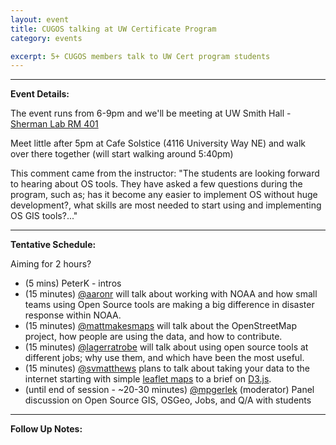 ```yaml
---
layout: event
title: CUGOS talking at UW Certificate Program
category: events

excerpt: 5+ CUGOS members talk to UW Cert program students
---
```

 
---
__Event Details:__

The event runs from 6-9pm  and we'll be meeting at UW Smith Hall - [Sherman Lab RM 401](http://www.washington.edu/maps/#!/smi)

Meet little after 5pm at Cafe Solstice (4116 University Way NE) and walk over there together (will start walking around 5:40pm) 

This comment came from the instructor:
"The students are looking forward to hearing about OS tools.  They have asked a few questions during the program, such as; has it become any easier to implement OS without huge development?, what skills are most needed to start using and implementing OS GIS tools?..."

---
__Tentative Schedule:__

Aiming for 2 hours?

- (5 mins) PeterK - intros
- (15 minutes) [@aaronr](https://github.com/aaronr) will talk about working with NOAA and how small teams using Open Source tools are making a big difference in disaster response within NOAA.
- (15 minutes) [@mattmakesmaps](https://github.com/mattmakesmaps) will talk about the OpenStreetMap project, how people are using the data, and how to contribute.
- (15 minutes) [@lagerratrobe](https://github.com/lagerratrobe) will talk about using open source tools at different jobs; why use them, and which have been the most useful.
- (15 minutes) [@svmatthews](https://github.com/svmatthews) plans to talk about taking your data to the internet starting with simple [leaflet maps](http://leafletjs.com/) to a brief on [D3.js](http://d3js.org/).
- (until end of session - ~20-30 minutes) [@mpgerlek](https://github.com/mpgerlek) (moderator) Panel discussion on Open Source GIS, OSGeo, Jobs, and Q/A with students


---
__Follow Up Notes:__
